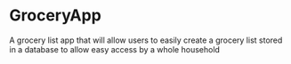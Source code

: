 # GroceryApp
A grocery list app that will allow users to easily create a grocery list stored in a database to allow easy access by a whole household
